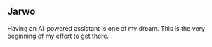 ## Jarwo

Having an AI-powered assistant is one of my dream.
This is the very beginning of my effort to get there.
